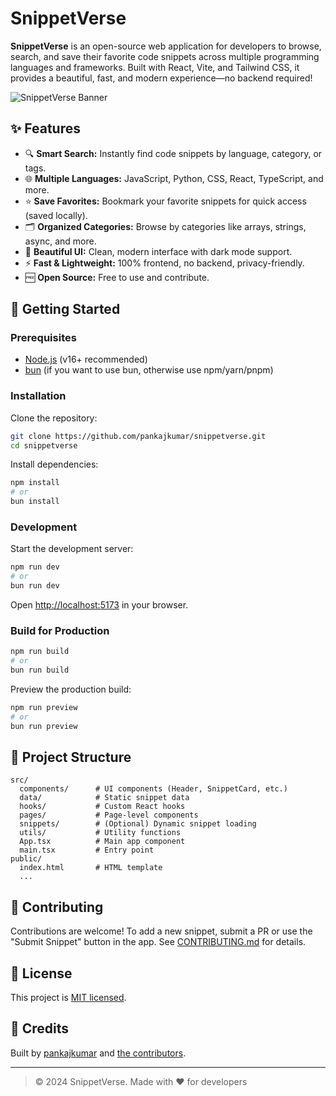 # SnippetVerse

**SnippetVerse** is an open-source web application for developers to browse, search, and save their favorite code snippets across multiple programming languages and frameworks. Built with React, Vite, and Tailwind CSS, it provides a beautiful, fast, and modern experience—no backend required!

![SnippetVerse Banner](https://lovable.dev/opengraph-image-p98pqg.png)

## ✨ Features

- 🔍 **Smart Search:** Instantly find code snippets by language, category, or tags.
- 🌐 **Multiple Languages:** JavaScript, Python, CSS, React, TypeScript, and more.
- ⭐ **Save Favorites:** Bookmark your favorite snippets for quick access (saved locally).
- 🗂️ **Organized Categories:** Browse by categories like arrays, strings, async, and more.
- 🎨 **Beautiful UI:** Clean, modern interface with dark mode support.
- ⚡ **Fast & Lightweight:** 100% frontend, no backend, privacy-friendly.
- 🆓 **Open Source:** Free to use and contribute.

## 🚀 Getting Started

### Prerequisites

- [Node.js](https://nodejs.org/) (v16+ recommended)
- [bun](https://bun.sh/) (if you want to use bun, otherwise use npm/yarn/pnpm)

### Installation

Clone the repository:

```sh
git clone https://github.com/pankajkumar/snippetverse.git
cd snippetverse
```

Install dependencies:

```sh
npm install
# or
bun install
```

### Development

Start the development server:

```sh
npm run dev
# or
bun run dev
```

Open [http://localhost:5173](http://localhost:5173) in your browser.

### Build for Production

```sh
npm run build
# or
bun run build
```

Preview the production build:

```sh
npm run preview
# or
bun run preview
```

## 📁 Project Structure

```
src/
  components/      # UI components (Header, SnippetCard, etc.)
  data/            # Static snippet data
  hooks/           # Custom React hooks
  pages/           # Page-level components
  snippets/        # (Optional) Dynamic snippet loading
  utils/           # Utility functions
  App.tsx          # Main app component
  main.tsx         # Entry point
public/
  index.html       # HTML template
  ...
```

## 📝 Contributing

Contributions are welcome! To add a new snippet, submit a PR or use the "Submit Snippet" button in the app. See [CONTRIBUTING.md](CONTRIBUTING.md) for details.

## 📄 License

This project is [MIT licensed](LICENSE).

## 🙏 Credits

Built by [pankajkumar](https://github.com/pankajkumar) and [the contributors](https://github.com/pankajkumar/snippetverse/contributors).

---

> © 2024 SnippetVerse. Made with ❤️ for developers
